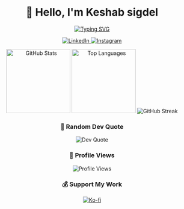<div align="center">
  
# 👋 Hello, I'm Keshab sigdel

[![Typing SVG](https://readme-typing-svg.herokuapp.com?font=Fira+Code&pause=1000&color=6E56CF&center=true&vCenter=true&width=435&lines=Software+Developer;Full+Stack+Engineer;Mobile+App+Developer;UI%2FUX+Enthusiast)](https://git.io/typing-svg)

<p>
  <a href="https://www.linkedin.com/feed/">
    <img src="https://img.shields.io/badge/LinkedIn-0077B5?style=for-the-badge&logo=linkedin&logoColor=white" alt="LinkedIn">
  </a>
  <a href="https://www.instagram.com/pawal_karki/">
    <img src="https://img.shields.io/badge/Instagram-E4405F?style=for-the-badge&logo=instagram&logoColor=white" alt="Instagram">
  </a>
</p>

<img src="https://github-readme-stats.vercel.app/api?username=keshab-DOT&show_icons=true&theme=tokyonight&hide_border=true&count_private=true&bg_color=0D1117" alt="GitHub Stats" height="170">
<img src="https://github-readme-stats.vercel.app/api/top-langs/?username=keshab-DOT&layout=compact&theme=tokyonight&hide_border=true&bg_color=0D1117" alt="Top Languages" height="170">

<img src="https://nirzak-streak-stats.vercel.app/?user=pawal-karki&theme=tokyonight&hide_border=true&background=0D1117" alt="GitHub Streak">

### 💭 Random Dev Quote

<img src="https://quotes-github-readme.vercel.app/api?type=horizontal&theme=tokyonight" alt="Dev Quote">

### 👀 Profile Views

<img src="https://komarev.com/ghpvc/?username=pawal-karki&color=blueviolet&style=for-the-badge" alt="Profile Views">

### 💰 Support My Work

<a href="https://ko-fi.com/pawal_karki">
  <img src="https://img.shields.io/badge/Ko--fi-F16061?style=for-the-badge&logo=ko-fi&logoColor=white" alt="Ko-fi">
</a>

</div>
